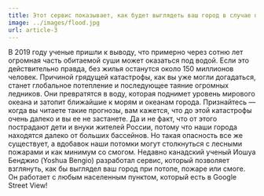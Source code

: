 ```yaml
---
title: Этот сервис показывает, как будет выглядеть ваш город в случае потопа
image: ../images/flood.jpg
url: article-3
---
```


В 2019 году ученые пришли к выводу, что примерно через сотню лет огромная часть обитаемой суши может оказаться под водой. Если это действительно правда, без жилья останутся около 150 миллионов человек. Причиной грядущей катастрофы, как вы уже могли догадаться, станет глобальное потепление и последующее таяние огромных ледников. Они превратятся в воду, которая поднимет уровень мирового океана и затопит ближайшие к морям и океанам города. Признайтесь — когда вы читаете такие прогнозы, вам кажется, что до этой катастрофы очень далеко и вы ее не застанете. Да и не факт, что от этого пострадают дети и внуки жителей России, потому что наши города находятся далеко от больших бассейнов. Но такая опасность все же существует, а вдобавок наши потомки могут столкнуться с лесными пожарами и как минимум со смогом. Недавно канадский ученый Иошуа Бенджио (Yoshua Bengio) разработал сервис, который позволяет взглянуть, как бы выглядел ваш город при потопе, пожаре или смоге. Он работает с любым населенным пунктом, который есть в Google Street View!
